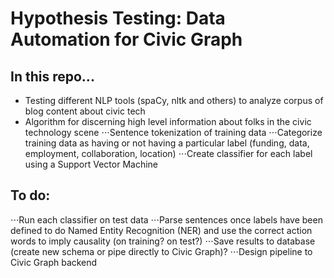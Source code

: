 # Hypothesis Testing: Data Automation for Civic Graph

## In this repo...
* Testing different NLP tools (spaCy, nltk and others) to analyze corpus of blog content about civic tech
* Algorithm for discerning high level information about folks in the civic technology scene
⋅⋅⋅Sentence tokenization of training data
⋅⋅⋅Categorize training data as having or not having a particular label (funding, data, employment, collaboration, location) 
⋅⋅⋅Create classifier for each label using a Support Vector Machine

## To do:
⋅⋅⋅Run each classifier on test data
⋅⋅⋅Parse sentences once labels have been defined to do Named Entity Recognition (NER) and use the correct action words to imply causality (on training? on test?)
⋅⋅⋅Save results to database (create new schema or pipe directly to Civic Graph)?
⋅⋅⋅Design pipeline to Civic Graph backend
